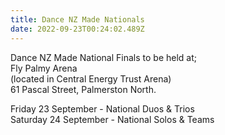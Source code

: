 ```yaml
---
title: Dance NZ Made Nationals
date: 2022-09-23T00:24:02.489Z
---
```

Dance NZ Made National Finals to be held at;  
Fly Palmy Arena  
(located in Central Energy Trust Arena)  
61 Pascal Street, Palmerston North.

Friday 23 September - National Duos & Trios  
Saturday 24 September - National Solos & Teams